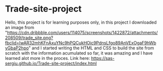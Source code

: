 # Trade-site-project
Hello, this project is for learning purposes only, in this project I downloaded an image from 
"https://cdn.dribbble.com/users/114075/screenshots/1422872/attachments/208509/trade_site.png?fbclid=IwAR32mhKFnAxuYNc9hPQCukHOic9PdnsLfgo89AnVExOgaF9hWbyGbaP2hpo"
and I started writing the HTML and CSS to build the site from scratch with the information acumulated so far, 
it was amazing and I have learned alot more in the proces.
Link here: https://sas-sergiu.github.io/Trade-site-project/index.html
